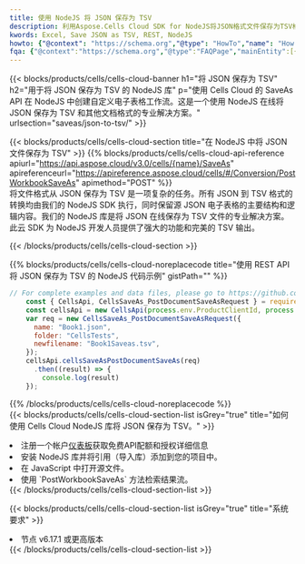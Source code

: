 ```yaml
---
title: 使用 NodeJS 将 JSON 保存为 TSV
description: 利用Aspose.Cells Cloud SDK for NodeJS将JSON格式文件保存为TSV格式文件。
kwords: Excel, Save JSON as TSV, REST, NodeJS
howto: {"@context": "https://schema.org","@type": "HowTo","name": "How to save JSON as TSV using the Cells Cloud NodeJS library.","description": "How to save JSON as TSV using the Cells Cloud NodeJS library.","image": {"@type": "ImageObject"},"url": "/nodejs/saveas/json-to-tsv/","step": [{ "@type": "HowToStep","name": "How to save JSON as TSV using the Cells Cloud NodeJS library. step 1", "image": {"@type": "ImageObject",},"url": "/nodejs/saveas/json-to-tsv/","text": "Register an account at <a href='https://dashboard.aspose.cloud/'>Dashboard</a> to get free API quota & authorization details",},{ "@type": "HowToStep","name": "How to save JSON as TSV using the Cells Cloud NodeJS library. step 1", "image": {"@type": "ImageObject",},"url": "/nodejs/saveas/json-to-tsv/","text": "Install NodeJS library and add the reference (import the library) to your project.",},{ "@type": "HowToStep","name": "How to save JSON as TSV using the Cells Cloud NodeJS library. step 1", "image": {"@type": "ImageObject",},"url": "/nodejs/saveas/json-to-tsv/","text": "Open the source file in JavaScript.",},{ "@type": "HowToStep","name": "How to save JSON as TSV using the Cells Cloud NodeJS library. step 1", "image": {"@type": "ImageObject",},"url": "/nodejs/saveas/json-to-tsv/","text": "Use the `PostWorkbookSaveAs` method to retrieve the resulting stream.",}, ],"supply": {"@type": "HowToSupply","name": "document"},"tool": [{"@type": "HowToTool","name": "Visual Studio, Visual Studio Code, WebStorm"},{"@type": "HowToTool","name": "Aspose Cells"}],"totalTime": "PT6M"}
fqa: {"@context":"https://schema.org","@type":"FAQPage","mainEntity":[{"@type":"Question","name":"Why save file as other formats file in C# using REST API?","acceptedAnswer":{"@type":"Answer","text":"Documents are encoded in many ways, and some files may be incompatible with the software you use. To open and read such files, just save them as appropriate file formats.<br/><ol><li>Install .NET SDK and add the reference (import the library) to your project.</li><li>Open the source file in C# using REST API.</li><li>Call the PostWorkbookSaveAsRequest() method, passing an output filename with required extension.</li><li>Get the result of save as a separate file.</li></ol>"}},{"@type":"Question","name":"What file formats can I save as with your C# library?","acceptedAnswer":{"@type":"Answer","text":"We support a variety of file formats for conversion using .NET library, including XLSX, Excel, xls , PDF, CSV, HTML, Markdown, XML, PNG, JPG, TIFF, Json, TXT and many more."}},{"@type":"Question","name":"What is the maximum allowed file size for conversion using this .NET library?","acceptedAnswer":{"@type":"Answer","text":"There are no file size limits for format conversions using .NET library."}}]}
---
```

{{< blocks/products/cells/cells-cloud-banner h1="将 JSON 保存为 TSV" h2="用于将 JSON 保存为 TSV 的 NodeJS 库" p="使用 Cells Cloud 的 SaveAs API 在 NodeJS 中创建自定义电子表格工作流。这是一个使用 NodeJS 在线将 JSON 保存为 TSV 和其他文档格式的专业解决方案。" urlsection="saveas/json-to-tsv/" >}}

{{< blocks/products/cells/cells-cloud-section title="在 NodeJS 中将 JSON 文件保存为 TSV" >}}
{{% blocks/products/cells/cells-cloud-api-reference apiurl="https://api.aspose.cloud/v3.0/cells/{name}/SaveAs" apireferenceurl="https://apireference.aspose.cloud/cells/#/Conversion/PostWorkbookSaveAs" apimethod="POST" %}}
<br/>
将文件格式从 JSON 保存为 TSV 是一项复杂的任务。所有 JSON 到 TSV 格式的转换均由我们的 NodeJS SDK 执行，同时保留源 JSON 电子表格的主要结构和逻辑内容。我们的 NodeJS 库是将 JSON 在线保存为 TSV 文件的专业解决方案。此云 SDK 为 NodeJS 开发人员提供了强大的功能和完美的 TSV 输出。

{{< /blocks/products/cells/cells-cloud-section >}}

{{% blocks/products/cells/cells-cloud-noreplacecode title="使用 REST API 将 JSON 保存为 TSV 的 NodeJS 代码示例" gistPath="" %}}
  
```js
// For complete examples and data files, please go to https://github.com/aspose-cells-cloud/aspose-cells-cloud-node/
    const { CellsApi, CellsSaveAs_PostDocumentSaveAsRequest } = require("asposecellscloud");
    const cellsApi = new CellsApi(process.env.ProductClientId, process.env.ProductClientSecret);
    var req = new CellsSaveAs_PostDocumentSaveAsRequest({
      name: "Book1.json",
      folder: "CellsTests",
      newfilename: "Book1Saveas.tsv",
    });
    cellsApi.cellsSaveAsPostDocumentSaveAs(req)
      .then((result) => {
        console.log(result)
    });
```
  
{{% /blocks/products/cells/cells-cloud-noreplacecode %}}
<br/>
{{< blocks/products/cells/cells-cloud-section-list isGrey="true" title="如何使用 Cells Cloud NodeJS 库将 JSON 保存为 TSV。" >}}
<li>注册一个帐户<a href="https://dashboard.aspose.cloud/">仪表板</a>获取免费API配额和授权详细信息</li>
<li>安装 NodeJS 库并将引用（导入库）添加到您的项目中。</li>
<li>在 JavaScript 中打开源文件。</li>
<li>使用 `PostWorkbookSaveAs` 方法检索结果流。</li>
{{< /blocks/products/cells/cells-cloud-section-list >}}

{{< blocks/products/cells/cells-cloud-section-list isGrey="true" title="系统要求" >}}
<li>节点 v6.17.1 或更高版本</li>
{{< /blocks/products/cells/cells-cloud-section-list >}}
